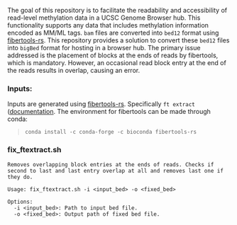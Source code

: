 The goal of this repository is to facilitate the readability and accessibility of read-level methylation data in a UCSC Genome Browser hub. This functionality supports any data that includes methylation information encoded as MM/ML tags. `bam` files are converted into `bed12` format using [fibertools-rs](https://github.com/fiberseq/fibertools-rs). This repository provides a solution to convert these `bed12` files into `bigBed` format for hosting in a browser hub. The primary issue addressed is the placement of blocks at the ends of reads by fibertools, which is mandatory. However, an occasional read block entry at the end of the reads results in overlap, causing an error.

### Inputs:

Inputs are generated using [fibertools-rs](https://github.com/fiberseq/fibertools-rs). Specifically `ft extract` ([documentation](https://github.com/fiberseq/fibertools-rs/blob/main/docs/extract.md). The environment for fibertools can be made through conda:   
 > `conda install -c conda-forge -c bioconda fibertools-rs`   

### fix_ftextract.sh
```
Removes overlapping block entries at the ends of reads. Checks if second to last and last entry overlap at all and removes last one if they do.

Usage: fix_ftextract.sh -i <input_bed> -o <fixed_bed>   

Options:   
  -i <input_bed>: Path to input bed file.   
  -o <fixed_bed>: Output path of fixed bed file.
 ```